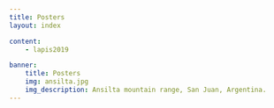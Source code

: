 ```yaml
---
title: Posters
layout: index

content:
    - lapis2019

banner:
    title: Posters
    img: ansilta.jpg
    img_description: Ansilta mountain range, San Juan, Argentina.
---
```

